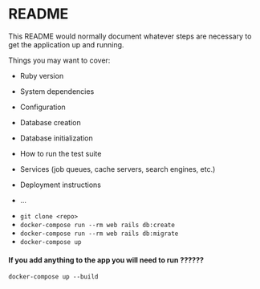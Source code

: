 # README

This README would normally document whatever steps are necessary to get the
application up and running.

Things you may want to cover:

* Ruby version

* System dependencies

* Configuration

* Database creation

* Database initialization

* How to run the test suite

* Services (job queues, cache servers, search engines, etc.)

* Deployment instructions

* ...

- ```git clone <repo>```
- ```docker-compose run --rm web rails db:create```
- ```docker-compose run --rm web rails db:migrate```
- ```docker-compose up```

#### If you add anything to the app you will need to run ??????
```
docker-compose up --build
```
